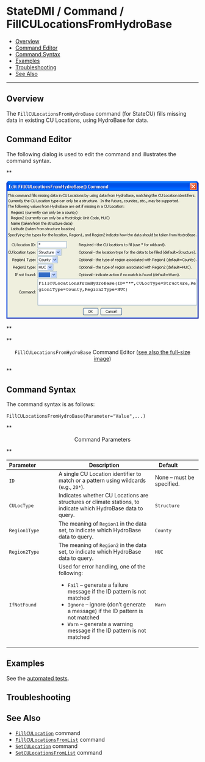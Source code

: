 # StateDMI / Command / FillCULocationsFromHydroBase #

* [Overview](#overview)
* [Command Editor](#command-editor)
* [Command Syntax](#command-syntax)
* [Examples](#examples)
* [Troubleshooting](#troubleshooting)
* [See Also](#see-also)

-------------------------

## Overview ##

The `FillCULocationsFromHydroBase` command (for StateCU)
fills missing data in existing CU Locations, using HydroBase for data.

## Command Editor ##

The following dialog is used to edit the command and illustrates the command syntax.

**<p style="text-align: center;">
![FillCULocationsFromHydroBase](FillCULocationsFromHydroBase.png)
</p>**

**<p style="text-align: center;">
`FillCULocationsFromHydroBase` Command Editor (<a href="../FillCULocationsFromHydroBase.png">see also the full-size image</a>)
</p>**

## Command Syntax ##

The command syntax is as follows:

```text
FillCULocationsFromHydroBase(Parameter="Value",...)
```
**<p style="text-align: center;">
Command Parameters
</p>**

| **Parameter**&nbsp;&nbsp;&nbsp;&nbsp;&nbsp;&nbsp;&nbsp;&nbsp;&nbsp;&nbsp;&nbsp;&nbsp; | **Description** | **Default**&nbsp;&nbsp;&nbsp;&nbsp;&nbsp;&nbsp;&nbsp;&nbsp;&nbsp;&nbsp; |
| --------------|-----------------|----------------- |
| `ID` | A single CU Location identifier to match or a pattern using wildcards (e.g., `20*`). | None – must be specified. |
| `CULocType` | Indicates whether CU Locations are structures or climate stations, to indicate which HydroBase data to query. | `Structure` |
| `Region1Type` | The meaning of `Region1` in the data set, to indicate which HydroBase data to query. | `County` |
| `Region2Type` | The meaning of `Region2` in the data set, to indicate which HydroBase data to query. | `HUC` |
| `IfNotFound` | Used for error handling, one of the following:<ul><li>`Fail` – generate a failure message if the ID pattern is not matched</li><li>`Ignore` – ignore (don’t generate a message) if the ID pattern is not matched</li><li>`Warn` – generate a warning message if the ID pattern is not matched</li></ul> | `Warn` |

## Examples ##

See the [automated tests](https://github.com/OpenCDSS/cdss-app-statedmi-test/tree/master/test/regression/commands/FillCULocationsFromHydroBase).

## Troubleshooting ##

## See Also ##

* [`FillCULocation`](../FillCULocation/FillCULocation.md) command
* [`FillCULocationsFromList`](../FillCULocationsFromList/FillCULocationsFromList.md) command
* [`SetCULocation`](../SetCULocation/SetCULocation.md) command
* [`SetCULocationsFromList`](../SetCULocationsFromList/SetCULocationsFromList.md) command

